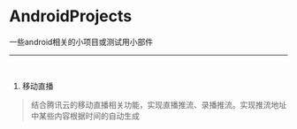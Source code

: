 # AndroidProjects
一些android相关的小项目或测试用小部件

---
&nbsp;
1. 移动直播<br>
> 结合腾讯云的移动直播相关功能，实现直播推流、录播推流。实现推流地址中某些内容根据时间的自动生成